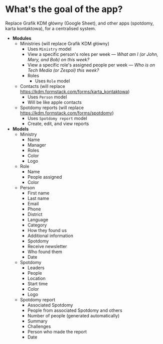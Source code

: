 # What's the goal of the app?
Replace Grafik KDM główny (Google Sheet), and other apps (spotdomy, karta kontaktowa), for a centralised system.

- **Modules**
	- Ministries (will replace Grafik KDM główny)
		- Uses `Ministry` model
		- View a specific person's roles per week — *What am I (or John, Mary, and Bob) on this week?*
		- View a specific role's assigned people per week — *Who is on Tech Media (or Zespol) this week?*
		- Roles
			- Uses `Role` model
	- Contacts (will replace https://kdm.formstack.com/forms/karta_kontaktowa)
		- Uses `Person` model
		- Will be like apple contacts
	- Spotdomy reports (will replace https://kdm.formstack.com/forms/spotdomy)
		- Uses `Spotdomy report` model
		- Create, edit, and view reports
- **Models**
	- Ministry
		- Name
		- Manager
		- Roles
		- Color
		- Logo
	- Role
		- Name
		- People assigned
		- Color
	- Person
		- First name
		- Last name
		- Email
		- Phone
		- District
		- Language
		- Category
		- How they found us
		- Additional information
		- Spotdomy
		- Receive newsletter
		- Who found them
		- Date
	- Spotdomy
		- Leaders
		- People
		- Location
		- Start time
		- Color
		- Logo
	- Spotdomy report
		- Associated Spotdomy
		- People from associated Spotdomy and others
		- Number of people (generated automatically)
		- Summary
		- Challenges
		- Person who made the report
		- Date
